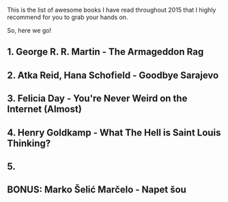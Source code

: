 This is the list of awesome books I have read throughout 2015 that I highly recommend for you to grab your hands on.

So, here we go!

## 1. George R. R. Martin - The Armageddon Rag

## 2. Atka Reid, Hana Schofield - Goodbye Sarajevo

## 3. Felicia Day - You're Never Weird on the Internet (Almost)

## 4. Henry Goldkamp - What The Hell is Saint Louis Thinking?

## 5. 

## BONUS: Marko Šelić Marčelo - Napet šou
